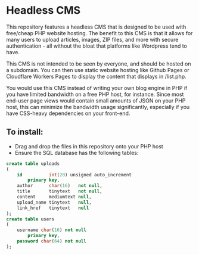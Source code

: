 # Headless CMS
This repository features a headless CMS that is designed to be used with free/cheap PHP website hosting. The benefit to this CMS is that it allows for many users to upload articles, images, ZIP files, and more with secure authentication - all without the bloat that platforms like Wordpress tend to have.

This CMS is not intended to be seen by everyone, and should be hosted on a subdomain. You can then use static website hosting like Github Pages or Cloudflare Workers Pages to display the content that displays in /list.php.

You would use this CMS instead of writing your own blog engine in PHP if you have limited bandwidth on a free PHP host, for instance. Since most end-user page views would contain small amounts of JSON on your PHP host, this can minimize the bandwidth usage significantly, especially if you have CSS-heavy dependencies on your front-end.

## To install:
- Drag and drop the files in this repository onto your PHP host
- Ensure the SQL database has the following tables:

```sql
create table uploads
(
    id          int(20) unsigned auto_increment
        primary key,
    author      char(16)   not null,
    title       tinytext   not null,
    content     mediumtext null,
    upload_name tinytext   null,
    link_href   tinytext   null
);
create table users
(
    username char(16) not null
        primary key,
    password char(64) not null
);
```